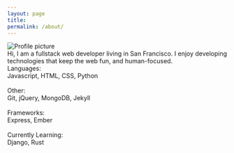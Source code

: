 ```yaml
---
layout: page
title:
permalink: /about/
---
```

<div id="about-grid">

  <div id="about-pic"><img src="https://pauljickling.github.io/assets/img/profile.jpeg" alt="Profile picture"></div>

  <div id="about-text">Hi, I am a fullstack web developer living in San Francisco. I enjoy developing technologies that keep the web fun, and human-focused.</div>

  <div id="about-skills">Languages:<br>
  Javascript, HTML, CSS, Python<br><br>
  Other:<br>
  Git, jQuery, MongoDB, Jekyll<br><br>
  Frameworks:<br>
  Express, Ember<br><br>
  Currently Learning:<br>
  Django, Rust</div>
</div>
